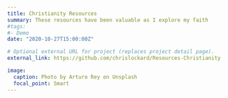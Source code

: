 ```yaml
---
title: Christianity Resources
summary: These resources have been valuable as I explore my faith
#tags:
#- Demo
date: "2020-10-27T15:00:00Z"

# Optional external URL for project (replaces project detail page).
external_link: https://github.com/chrislockard/Resources-Christianity

image:
  caption: Photo by Arturo Rey on Unsplash
  focal_point: Smart
---
```

